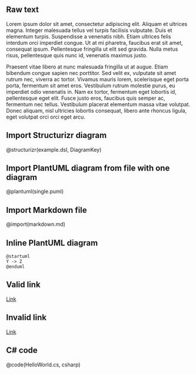 ## Raw text

Lorem ipsum dolor sit amet, consectetur adipiscing elit. Aliquam et ultrices magna. Integer malesuada tellus vel turpis facilisis vulputate. Duis et elementum turpis. Suspendisse a venenatis nibh. Etiam ultrices felis interdum orci imperdiet congue. Ut at mi pharetra, faucibus erat sit amet, consequat ipsum. Pellentesque fringilla ut elit sed gravida. Nulla metus risus, pellentesque quis nunc id, venenatis maximus justo.

Praesent vitae libero at nunc malesuada fringilla ut at augue. Etiam bibendum congue sapien nec porttitor. Sed velit ex, vulputate sit amet rutrum nec, viverra ac tortor. Vivamus mauris lorem, scelerisque eget porta porta, fermentum sit amet eros. Vestibulum rutrum molestie purus, eu imperdiet odio venenatis in. Nam ex tortor, fermentum eget lobortis id, pellentesque eget elit. Fusce justo eros, faucibus quis semper ac, fermentum nec tellus. Vestibulum placerat elementum massa vitae volutpat. Donec aliquam, nisl ultricies lobortis consequat, libero ante rhoncus ligula, eget volutpat orci orci eget arcu.

## Import Structurizr diagram

@structurizr(example.dsl, DiagramKey)

## Import PlantUML diagram from file with one diagram

@plantuml(single.puml)

## Import Markdown file

@import(markdown.md)

## Inline PlantUML diagram

```plantuml
@startuml
Y -> Z
@enduml
```

## Valid link

[Link](https://www.onet.pl)

## Invalid link

[Link](invalid-link.md)

## C# code

@code(HelloWorld.cs, csharp)
